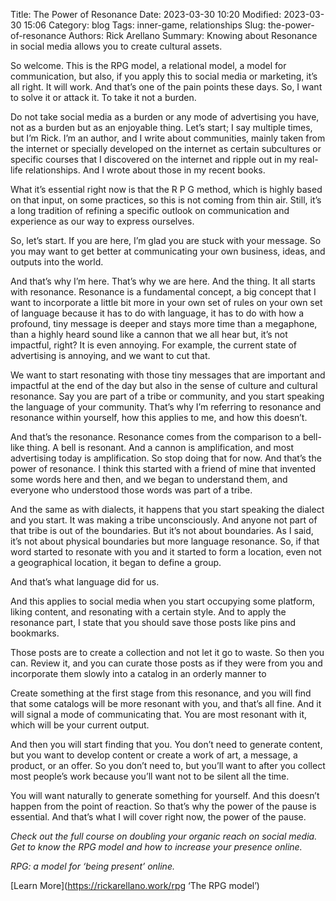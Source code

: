 Title: The Power of Resonance
Date: 2023-03-30 10:20
Modified: 2023-03-30 15:06
Category: blog
Tags: inner-game, relationships
Slug: the-power-of-resonance
Authors: Rick Arellano
Summary: Knowing about Resonance in social media allows you to create cultural assets. 


So welcome. This is the RPG model, a relational model, a model for communication, but also, if you apply this to social media or marketing, it’s all right. It will work. And that’s one of the pain points these days. So, I want to solve it or attack it. To take it not a burden.

Do not take social media as a burden or any mode of advertising you have, not as a burden but as an enjoyable thing. Let’s start; I say multiple times, but I’m Rick. I’m an author, and I write about communities, mainly taken from the internet or specially developed on the internet as certain subcultures or specific courses that I discovered on the internet and ripple out in my real-life relationships. And I wrote about those in my recent books. 

What it’s essential right now is that the R P G method, which is highly based on that input, on some practices, so this is not coming from thin air. Still, it’s a long tradition of refining a specific outlook on communication and experience as our way to express ourselves.

So, let’s start. If you are here, I’m glad you are stuck with your message. So you may want to get better at communicating your own business, ideas, and outputs into the world.

And that’s why I’m here. That’s why we are here. And the thing. It all starts with resonance. Resonance is a fundamental concept, a big concept that I want to incorporate a little bit more in your own set of rules on your own set of language because it has to do with language, it has to do with how a profound, tiny message is deeper and stays more time than a megaphone, than a highly heard sound like a cannon that we all hear but, it’s not impactful, right? It is even annoying. For example, the current state of advertising is annoying, and we want to cut that.

We want to start resonating with those tiny messages that are important and impactful at the end of the day but also in the sense of culture and cultural resonance. Say you are part of a tribe or community, and you start speaking the language of your community. That’s why I’m referring to resonance and resonance within yourself, how this applies to me, and how this doesn’t.

And that’s the resonance. Resonance comes from the comparison to a bell-like thing. A bell is resonant. And a cannon is amplification, and most advertising today is amplification. So stop doing that for now. And that’s the power of resonance. I think this started with a friend of mine that invented some words here and then, and we began to understand them, and everyone who understood those words was part of a tribe.

And the same as with dialects, it happens that you start speaking the dialect and you start. It was making a tribe unconsciously. And anyone not part of that tribe is out of the boundaries. But it’s not about boundaries. As I said, it’s not about physical boundaries but more language resonance. So, if that word started to resonate with you and it started to form a location, even not a geographical location, it began to define a group.

And that’s what language did for us. 

And this applies to social media when you start occupying some platform, liking content, and resonating with a certain style. And to apply the resonance part, I state that you should save those posts like pins and bookmarks.

Those posts are to create a collection and not let it go to waste. So then you can. Review it, and you can curate those posts as if they were from you and incorporate them slowly into a catalog in an orderly manner to

 Create something at the first stage from this resonance, and you will find that some catalogs will be more resonant with you, and that’s all fine. And it will signal a mode of communicating that. You are most resonant with it, which will be your current output.

And then you will start finding that you. You don’t need to generate content, but you want to develop content or create a work of art, a message, a product, or an offer. So you don’t need to, but you’ll want to after you collect most people’s work because you’ll want not to be silent all the time.

You will want naturally to generate something for yourself. And this doesn’t happen from the point of reaction. So that’s why the power of the pause is essential. And that’s what I will cover right now, the power of the pause. 


*Check out the full course on doubling your organic reach on social media. Get to know the RPG model and how to increase your presence online.*

*RPG: a model for ‘being present’ online.* 

[Learn More](https://rickarellano.work/rpg ‘The RPG model’)


